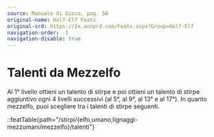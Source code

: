 ```yaml
---
source: Manuale di Gioco, pag. 58
original-name: Half-Elf Feats
original-srd: https://2e.aonprd.com/Feats.aspx?Group=Half-Elf
navigation-order: -1
navigation-disable: true
---
```


# Talenti da Mezzelfo

Al 1° livello ottieni un talento di stirpe e poi ottieni un talento di stirpe
aggiuntivo ogni 4 livelli successivi (al 5°, al 9°, al 13° e al 17°). In quanto
mezzelfo, puoi scegliere tra i talenti di stirpe seguenti.

<!-- prettier-ignore -->
::featTable{path="/stirpi/{elfo,umano,lignaggi-mezzumani/mezzelfo}/talenti"}
